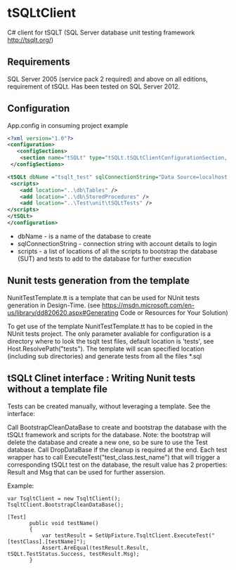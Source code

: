 # tSQLtClient
C# client for tSQLT (SQL Server database unit testing framework http://tsqlt.org/)

## Requirements
SQL Server 2005 (service pack 2 required) and above on all editions, requirement of tSQLt. 
Has been tested on SQL Server 2012.

## Configuration
App.config in consuming project example
```xml
<?xml version="1.0"?>
<configuration>
   <configSections>
    <section name="tSQLt" type="tSQLt.tSQLtClientConfigurationSection, tSQLt"/>
 </configSections>

<tSQLt dbName ="tsqlt_test" sqlConnectionString="Data Source=localhost; User ID=sa; Password=sa;">
 <scripts>
    <add location="..\db\Tables" />
    <add location="..\db\StoredProcedures" />
    <add location="..\Test\unit\tSQLtTests" />
</scripts>
</tSQLt>
</configuration>
```
 - dbName - is a name of the database to create
 - sqlConnectionString - connection string with account details to login
 - scripts - a list of locations of all the scripts to bootstrap the database (SUT) and tests to add to the database for further execution
 
 ## Nunit tests generation from the template
 NunitTestTemplate.tt is a template that can be used for NUnit tests generation in Design-Time.
 (see https://msdn.microsoft.com/en-us/library/dd820620.aspx#Generating Code or Resources for Your Solution)
 
 To get use of the template NunitTestTemplate.tt has to be copied in the NUnit tests project.
 The only parameter avaliable for configuration is a directory where to look the tsqlt test files, default location is 'tests', see Host.ResolvePath("tests").
 The template will scan specified location (including sub directories) and generate tests from all the files *.sql
 
 ## tSQLt Clinet interface : Writing Nunit tests without a template file
 Tests can be created manually, without leveraging a template. See the interface:
 
 Call BootstrapCleanDataBase to create and bootstrap the database with the tSQLt framework and scripts for the database. Note: the bootstrap will delete the database and create a new one, so be sure to use the Test database.
 Call DropDataBase if the cleanup is required at the end.
 Each test wrapper has to call ExecuteTest("test_class.test_name") that will trigger a corresponding tSQLt test on the database, the result value has 2 properties: Result and Msg that can be used for further assersion.
 
 Example:
 
 ```
 var TsqltClient = new TsqltClient();
 TsqltClient.BootstrapCleanDataBase();
 
 [Test]
		public void testName()
		{
			var testResult = SetUpFixture.TsqltClient.ExecuteTest("[testClass].[testName]");
			Assert.AreEqual(testResult.Result, tSQLt.TestStatus.Success, testResult.Msg);
		}
 ```
 
